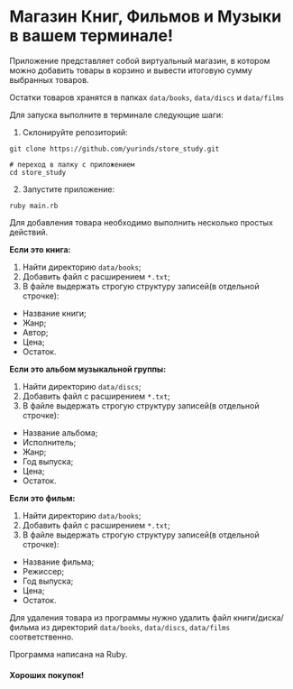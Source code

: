 # Магазин Книг, Фильмов и Музыки в вашем терминале!

Приложение представляет собой виртуальный магазин, в котором можно добавить товары в корзино и вывести итоговую сумму выбранных товаров.

Остатки товаров хранятся в папках `data/books`, `data/discs` и `data/films`

Для запуска выполните в терминале следующие шаги:

1. Склонируйте репозиторий:

```
git clone https://github.com/yurinds/store_study.git

# переход в папку с приложением
cd store_study
```

2. Запустите приложение:

```
ruby main.rb
```

Для добавления товара необходимо выполнить несколько простых действий.

**Если это книга:**

1. Найти директорию `data/books`;
2. Добавить файл с расширением `*.txt`;
3. В файле выдержать строгую структуру записей(в отдельной строчке):

- Название книги;
- Жанр;
- Автор;
- Цена;
- Остаток.

**Если это альбом музыкальной группы:**

1. Найти директорию `data/discs`;
2. Добавить файл с расширением `*.txt`;
3. В файле выдержать строгую структуру записей(в отдельной строчке):

- Название альбома;
- Исполнитель;
- Жанр;
- Год выпуска;
- Цена;
- Остаток.

**Если это фильм:**

1. Найти директорию `data/books`;
2. Добавить файл с расширением `*.txt`;
3. В файле выдержать строгую структуру записей(в отдельной строчке):

- Название фильма;
- Режиссер;
- Год выпуска;
- Цена;
- Остаток.

Для удаления товара из программы нужно удалить файл книги/диска/фильма из директорий `data/books`, `data/discs`, `data/films` соответственно.

Программа написана на Ruby.

#### Хороших покупок!
